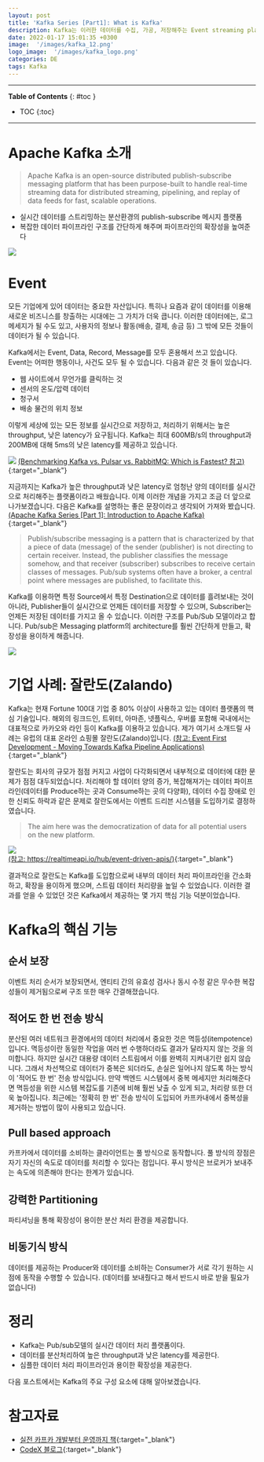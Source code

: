 ```yaml
---
layout: post
title: 'Kafka Series [Part1]: What is Kafka'
description: Kafka는 이러한 데이터를 수집, 가공, 저장해주는 Event streaming platform입니다.
date: 2022-01-17 15:01:35 +0300
image:  '/images/kafka_12.png'
logo_image:  '/images/kafka_logo.png'
categories: DE
tags: Kafka
---
```


---
**Table of Contents**
{: #toc }
*  TOC
{:toc}

---

# Apache Kafka 소개  

> Apache Kafka is an open-source distributed publish-subscribe messaging platform that has been purpose-built to handle real-time streaming data for distributed streaming, pipelining, and replay of data feeds for fast, scalable operations.  

- 실시간 데이터를 스트리밍하는 분산환경의 publish-subscribe 메시지 플랫폼
- 복잡한 데이터 파이프라인 구조를 간단하게 해주며 파이프라인의 확장성을 높여준다

![](/images/kafka_12.png)

# Event

모든 기업에게 있어 데이터는 중요한 자산입니다. 특히나 요즘과 같이 데이터를 이용해 새로운 비즈니스를 창출하는 시대에는 그 가치가 더욱 큽니다. 이러한 데이터에는, 로그 메세지가 될 수도 있고, 사용자의 정보나 활동(배송, 결제, 송금 등) 그 밖에 모든 것들이 데이터가 될 수 있습니다.  

Kafka에서는 Event, Data, Record, Message를 모두 혼용해서 쓰고 있습니다. Event는 어떠한 행동이나, 사건도 모두 될 수 있습니다. 다음과 같은 것 들이 있습니다.  

- 웹 사이트에서 무언가를 클릭하는 것
- 센서의 온도/압력 데이터
- 청구서
- 배송 물건의 위치 정보

이렇게 세상에 있는 모든 정보를 실시간으로 저장하고, 처리하기 위해서는 높은 throughput, 낮은 latency가 요구됩니다. Kafka는 최대 600MB/s의 throughput과 200MB에 대해 5ms의 낮은 latency를 제공하고 있습니다.  

![](/images/kafka_3.png)
[(Benchmarking Kafka vs. Pulsar vs. RabbitMQ: Which is Fastest? 참고)](https://www.confluent.io/blog/kafka-fastest-messaging-system/){:target="_blank"}

지금까지는 Kafka가 높은 throughput과 낮은 latency로 엄청난 양의 데이터를 실시간으로 처리해주는 플랫폼이라고 배웠습니다. 이제 이러한 개념을 가지고 조금 더 앞으로 나가보겠습니다. 다음은 Kafka를 설명하는 좋은 문장이라고 생각되어 가져와 봤습니다. [(Apache Kafka Series [Part 1]: Introduction to Apache Kafka)](https://medium.com/codex/apache-kafka-series-part-1-introduction-to-apache-kafka-9b890832002){:target="_blank"}


> Publish/subscribe messaging is a pattern that is characterized by that a piece of data (message) of the sender (publisher) is not directing to certain receiver. Instead, the publisher classifies the message somehow, and that receiver (subscriber) subscribes to receive certain classes of messages. Pub/sub systems often have a broker, a central point where messages are published, to facilitate this.

Kafka를 이용하면 특정 Source에서 특정 Destination으로 데이터를 흘려보내는 것이 아니라, Publisher들이 실시간으로 언제든 데이터를 저장할 수 있으며, Subscriber는 언제든 저장된 데이터를 가지고 올 수 있습니다. 이러한 구조를 Pub/Sub 모델이라고 합니다. Pub/sub은 Messaging platform의 architecture를 훨씬 간단하게 만들고, 확장성을 용이하게 해줍니다.

![](/images/kafka_4.png)  

# 기업 사례: 잘란도(Zalando)

Kafka는 현재 Fortune 100대 기업 중 80% 이상이 사용하고 있는 데이터 플랫폼의 핵심 기술입니다. 해외의 링크드인, 트위터, 아마존, 넷플릭스, 우버를 포함해 국내에서는 대표적으로 카카오와 라인 등이 Kafka를 이용하고 있습니다. 제가 여기서 소개드릴 사례는 유럽의 대표 온라인 쇼핑몰 잘란도(Zalando)입니다. [(참고: Event First Development - Moving Towards Kafka Pipeline Applications)](https://engineering.zalando.com/posts/2017/10/event-first-development---moving-towards-kafka-pipeline-applications.html){:target="_blank"}  

잘란도는 회사의 규모가 점점 커지고 사업이 다각화되면서 내부적으로 데이터에 대한 문제가 점점 대두되었습니다. 처리해야 할 데이터 양의 증가, 복잡해져가는 데이터 파이프라인(데이터를 Produce하는 곳과 Consume하는 곳의 다양화), 데이터 수집 장애로 인한 신뢰도 하락과 같은 문제로 잘란도에서는 이벤트 드리븐 시스템을 도입하기로 결정하였습니다.  

> The aim here was the democratization of data for all potential users on the new platform.

![](/images/kafka_5.png)  
[(참고: https://realtimeapi.io/hub/event-driven-apis/)](https://realtimeapi.io/hub/event-driven-apis/){:target="_blank"}

결과적으로 잘란도는 Kafka를 도입함으로써 내부의 데이터 처리 파이프라인을 간소화하고, 확장을 용이하게 했으며, 스트림 데이터 처리량을 높일 수 있었습니다. 이러한 결과를 얻을 수 있었던 것은 Kafka에서 제공하는 몇 가지 핵심 기능 덕분이었습니다.  

# Kafka의 핵심 기능

## 순서 보장
이벤트 처리 순서가 보장되면서, 엔티티 간의 유효성 검사나 동시 수정 같은 무수한 복잡성들이 제거됨으로써 구조 또한 매우 간결해졌습니다.  

## 적어도 한 번 전송 방식
분산된 여러 네트워크 환경에서의 데이터 처리에서 중요한 것은 멱등성(itempotence)입니다. 멱등성이란 동일한 작업을 여러 번 수행하더라도 결과가 달라지지 않는 것을 의미합니다. 하지만 실시간 대용량 데이터 스트림에서 이를 완벽히 지켜내기란 쉽지 않습니다. 그래서 차선책으로 데이터가 중복은 되더라도, 손실은 일어나지 않도록 하는 방식이 '적어도 한 번' 전송 방식입니다. 만약 백엔드 시스템에서 중복 메세지만 처리해준다면 멱등성을 위한 시스템 복잡도를 기존에 비해 훨씬 낮출 수 있게 되고, 처리량 또한 더욱 높아집니다. 최근에는 '정확히 한 번' 전송 방식이 도입되어 카프카내에서 중복성을 제거하는 방법이 많이 사용되고 있습니다.  

## Pull based approach
카프카에서 데이터를 소비하는 클라이언트는 풀 방식으로 동작합니다. 풀 방식의 장점은 자기 자신의 속도로 데이터를 처리할 수 있다는 점입니다. 푸시 방식은 브로커가 보내주는 속도에 의존해야 한다는 한계가 있습니다.  

## 강력한 Partitioning
파티셔닝을 통해 확장성이 용이한 분산 처리 환경을 제공합니다.  

## 비동기식 방식
데이터를 제공하는 Producer와 데이터를 소비하는 Consumer가 서로 각기 원하는 시점에 동작을 수행할 수 있습니다. (데이터를 보내줬다고 해서 반드시 바로 받을 필요가 없습니다) 

# 정리  
- Kafka는 Pub/sub모델의 실시간 데이터 처리 플랫폼이다.  
- 데이터를 분산처리하여 높은 throughput과 낮은 latency를 제공한다. 
- 심플한 데이터 처리 파이프라인과 용이한 확장성을 제공한다. 

다음 포스트에서는 Kafka의 주요 구성 요소에 대해 알아보겠습니다.  

# 참고자료
- [실전 카프카 개발부터 운영까지 책](http://www.kyobobook.co.kr/product/detailViewKor.laf?mallGb=KOR&ejkGb=KOR&barcode=9791189909345){:target="_blank"}
- [CodeX 블로그](https://medium.com/codex/apache-kafka-series-part-1-introduction-to-apache-kafka-9b890832002){:target="_blank"}